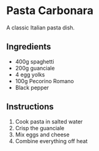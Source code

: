# Pasta Carbonara

A classic Italian pasta dish.

## Ingredients
- 400g spaghetti
- 200g guanciale
- 4 egg yolks
- 100g Pecorino Romano
- Black pepper

## Instructions
1. Cook pasta in salted water
2. Crisp the guanciale
3. Mix eggs and cheese
4. Combine everything off heat